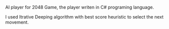 AI player for 2048 Game, the player writen in C# programing language.

I used Itrative Deeping algorithm with best score heuristic to select the next movement.